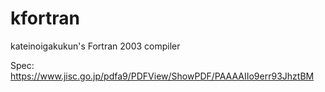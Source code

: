 # kfortran

kateinoigakukun's Fortran 2003 compiler


Spec: https://www.jisc.go.jp/pdfa9/PDFView/ShowPDF/PAAAAIIo9err93JhztBM
